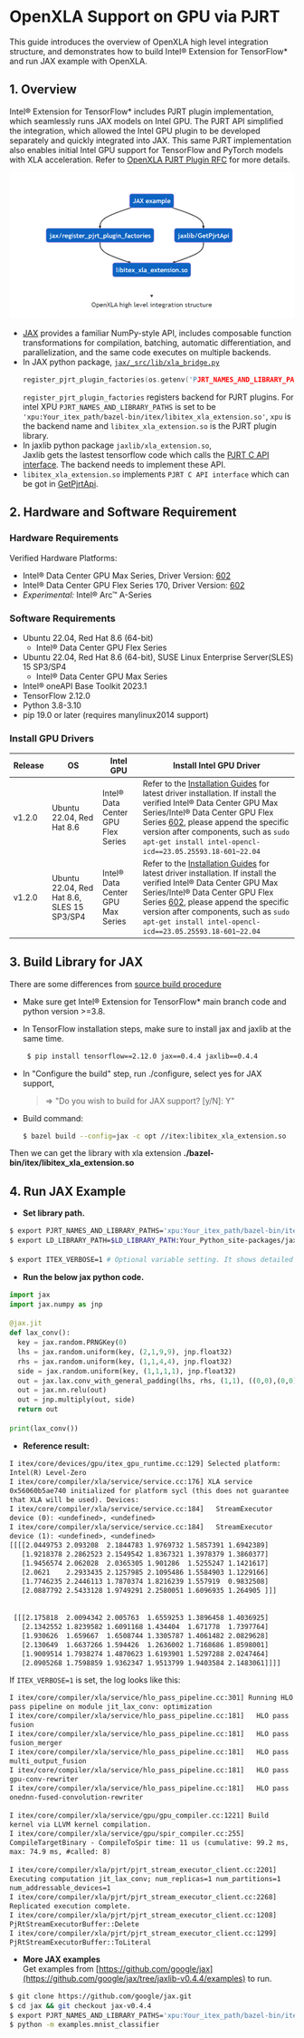 # OpenXLA Support on GPU via PJRT
This guide introduces the overview of OpenXLA high level integration structure, and demonstrates how to build Intel® Extension for TensorFlow* and run JAX example with OpenXLA.

## 1. Overview
Intel® Extension for TensorFlow* includes  PJRT plugin implementation, which seamlessly runs JAX models on Intel GPU. The PJRT API simplified the integration, which allowed the Intel GPU plugin to be developed separately and quickly integrated into JAX. This same PJRT implementation also enables initial Intel GPU support for TensorFlow and PyTorch models with XLA acceleration. Refer to [OpenXLA PJRT Plugin RFC](https://github.com/openxla/community/blob/main/rfcs/20230123-pjrt-plugin.md) for more details.

 ![xla](images/xla.png)

* [JAX](https://jax.readthedocs.io/en/latest/) provides a familiar NumPy-style API, includes composable function transformations for compilation, batching, automatic differentiation, and parallelization, and  the same code executes on multiple backends.
* In JAX python package, [`jax/_src/lib/xla_bridge.py`](https://github.com/google/jax/blob/jaxlib-v0.4.4/jax/_src/lib/xla_bridge.py#L317-L320)
    ```c++
    register_pjrt_plugin_factories(os.getenv('PJRT_NAMES_AND_LIBRARY_PATHS', ''))
    ```
    `register_pjrt_plugin_factories` registers backend for PJRT plugins. For intel XPU  `PJRT_NAMES_AND_LIBRARY_PATHS` is set to be `'xpu:Your_itex_path/bazel-bin/itex/libitex_xla_extension.so'`,  `xpu` is the backend name and `libitex_xla_extension.so` is the PJRT plugin library.
* In jaxlib python package `jaxlib/xla_extension.so`,    
   Jaxlib gets the lastest tensorflow code which calls the [PJRT C API interface](https://github.com/tensorflow/tensorflow/blob/master/tensorflow/compiler/xla/pjrt/c/pjrt_c_api.h). The backend needs to implement these API.
*  `libitex_xla_extension.so` implements `PJRT C API interface` which can be got in [GetPjrtApi](https://github.com/tensorflow/tensorflow/blob/master/tensorflow/compiler/xla/pjrt/pjrt_api.cc#L82).

## 2. Hardware and Software Requirement 

### Hardware Requirements

Verified Hardware Platforms:
 - Intel® Data Center GPU Max Series, Driver Version: [602](https://dgpu-docs.intel.com/releases/stable_602_20230323.html)
 - Intel® Data Center GPU Flex Series 170, Driver Version: [602](https://dgpu-docs.intel.com/releases/stable_602_20230323.html)
 - *Experimental:* Intel® Arc™ A-Series

### Software Requirements
- Ubuntu 22.04, Red Hat 8.6 (64-bit)
  - Intel® Data Center GPU Flex Series 
- Ubuntu 22.04, Red Hat 8.6 (64-bit), SUSE Linux Enterprise Server(SLES) 15 SP3/SP4
  - Intel® Data Center GPU Max Series 
- Intel® oneAPI Base Toolkit 2023.1
- TensorFlow 2.12.0
- Python 3.8-3.10
- pip 19.0 or later (requires manylinux2014 support)


### Install GPU Drivers

|Release|OS|Intel GPU|Install Intel GPU Driver|
|-|-|-|-|
|v1.2.0|Ubuntu 22.04, Red Hat 8.6|Intel® Data Center GPU Flex Series|  Refer to the [Installation Guides](https://dgpu-docs.intel.com/installation-guides/index.html#intel-data-center-gpu-flex-series) for latest driver installation. If install the verified Intel® Data Center GPU Max Series/Intel® Data Center GPU Flex Series [602](https://dgpu-docs.intel.com/releases/stable_602_20230323.html), please append the specific version after components, such as `sudo apt-get install intel-opencl-icd==23.05.25593.18-601~22.04`|
|v1.2.0|Ubuntu 22.04, Red Hat 8.6, SLES 15 SP3/SP4|Intel® Data Center GPU Max Series|  Refer to the [Installation Guides](https://dgpu-docs.intel.com/installation-guides/index.html#intel-data-center-gpu-max-series) for latest driver installation. If install the verified Intel® Data Center GPU Max Series/Intel® Data Center GPU Flex Series [602](https://dgpu-docs.intel.com/releases/stable_602_20230323.html), please append the specific version after components, such as `sudo apt-get install intel-opencl-icd==23.05.25593.18-601~22.04`|


## 3. Build Library for JAX
There are some differences from   [source build procedure](https://github.com/intel/intel-extension-for-tensorflow/blob/main/docs/install/how_to_build.md)
* Make sure get Intel® Extension for TensorFlow* main branch code and python version >=3.8.
* In TensorFlow installation steps, make sure to install jax and jaxlib at the same time.
   ```bash
    $ pip install tensorflow==2.12.0 jax==0.4.4 jaxlib==0.4.4
   ```
* In "Configure the build" step, run ./configure, select yes for JAX support,

    >=> "Do you wish to build for JAX support? [y/N]: Y"
* Build command:
    ```bash
    $ bazel build --config=jax -c opt //itex:libitex_xla_extension.so
    ```
Then we can get the library with xla extension   **./bazel-bin/itex/libitex_xla_extension.so**

## 4. Run JAX Example
* **Set library path.**
```bash
$ export PJRT_NAMES_AND_LIBRARY_PATHS='xpu:Your_itex_path/bazel-bin/itex/libitex_xla_extension.so'
$ export LD_LIBRARY_PATH=$LD_LIBRARY_PATH:Your_Python_site-packages/jaxlib # Some functions defined in xla_extension.so are needed by libitex_xla_extension.so

$ export ITEX_VERBOSE=1 # Optional variable setting. It shows detailed optimization/compilation/execution info.
```
* **Run the below jax python code.**
```python
import jax
import jax.numpy as jnp

@jax.jit
def lax_conv():
  key = jax.random.PRNGKey(0)
  lhs = jax.random.uniform(key, (2,1,9,9), jnp.float32)
  rhs = jax.random.uniform(key, (1,1,4,4), jnp.float32)
  side = jax.random.uniform(key, (1,1,1,1), jnp.float32)
  out = jax.lax.conv_with_general_padding(lhs, rhs, (1,1), ((0,0),(0,0)), (1,1), (1,1))
  out = jax.nn.relu(out)
  out = jnp.multiply(out, side)
  return out

print(lax_conv())
```
* **Reference result:**
```
I itex/core/devices/gpu/itex_gpu_runtime.cc:129] Selected platform: Intel(R) Level-Zero
I itex/core/compiler/xla/service/service.cc:176] XLA service 0x56060b5ae740 initialized for platform sycl (this does not guarantee that XLA will be used). Devices:
I itex/core/compiler/xla/service/service.cc:184]   StreamExecutor device (0): <undefined>, <undefined>
I itex/core/compiler/xla/service/service.cc:184]   StreamExecutor device (1): <undefined>, <undefined>
[[[[2.0449753 2.093208  2.1844783 1.9769732 1.5857391 1.6942389]
   [1.9218378 2.2862523 2.1549542 1.8367321 1.3978379 1.3860377]
   [1.9456574 2.062028  2.0365305 1.901286  1.5255247 1.1421617]
   [2.0621    2.2933435 2.1257985 2.1095486 1.5584903 1.1229166]
   [1.7746235 2.2446113 1.7870374 1.8216239 1.557919  0.9832508]
   [2.0887792 2.5433128 1.9749291 2.2580051 1.6096935 1.264905 ]]]


 [[[2.175818  2.0094342 2.005763  1.6559253 1.3896458 1.4036925]
   [2.1342552 1.8239582 1.6091168 1.434404  1.671778  1.7397764]
   [1.930626  1.659667  1.6508744 1.3305787 1.4061482 2.0829628]
   [2.130649  1.6637266 1.594426  1.2636002 1.7168686 1.8598001]
   [1.9009514 1.7938274 1.4870623 1.6193901 1.5297288 2.0247464]
   [2.0905268 1.7598859 1.9362347 1.9513799 1.9403584 2.1483061]]]]
```
If `ITEX_VERBOSE=1` is set, the log looks like this:
```
I itex/core/compiler/xla/service/hlo_pass_pipeline.cc:301] Running HLO pass pipeline on module jit_lax_conv: optimization
I itex/core/compiler/xla/service/hlo_pass_pipeline.cc:181]   HLO pass fusion
I itex/core/compiler/xla/service/hlo_pass_pipeline.cc:181]   HLO pass fusion_merger
I itex/core/compiler/xla/service/hlo_pass_pipeline.cc:181]   HLO pass multi_output_fusion
I itex/core/compiler/xla/service/hlo_pass_pipeline.cc:181]   HLO pass gpu-conv-rewriter
I itex/core/compiler/xla/service/hlo_pass_pipeline.cc:181]   HLO pass onednn-fused-convolution-rewriter

I itex/core/compiler/xla/service/gpu/gpu_compiler.cc:1221] Build kernel via LLVM kernel compilation.
I itex/core/compiler/xla/service/gpu/spir_compiler.cc:255] CompileTargetBinary - CompileToSpir time: 11 us (cumulative: 99.2 ms, max: 74.9 ms, #called: 8)

I itex/core/compiler/xla/pjrt/pjrt_stream_executor_client.cc:2201] Executing computation jit_lax_conv; num_replicas=1 num_partitions=1 num_addressable_devices=1
I itex/core/compiler/xla/pjrt/pjrt_stream_executor_client.cc:2268] Replicated execution complete.
I itex/core/compiler/xla/pjrt/pjrt_stream_executor_client.cc:1208] PjRtStreamExecutorBuffer::Delete
I itex/core/compiler/xla/pjrt/pjrt_stream_executor_client.cc:1299] PjRtStreamExecutorBuffer::ToLiteral
```

* **More JAX examples**    
Get examples from [https://github.com/google/jax](https://github.com/google/jax/tree/jaxlib-v0.4.4/examples) to run.
```bash
$ git clone https://github.com/google/jax.git
$ cd jax && git checkout jax-v0.4.4
$ export PJRT_NAMES_AND_LIBRARY_PATHS='xpu:Your_itex_path/bazel-bin/itex/libitex_xla_extension.so'
$ python -m examples.mnist_classifier
```
